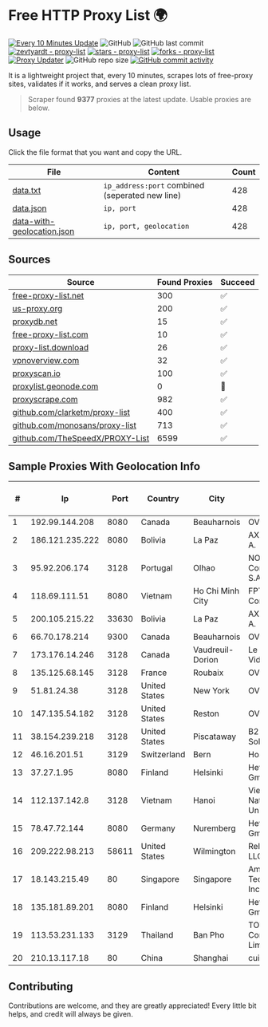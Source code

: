 
# Free HTTP Proxy List 🌍

[![Every 10 Minutes Update](https://github.com/mertguvencli/http-proxy-list/actions/workflows/main.yml/badge.svg?branch=main)](https://github.com/mertguvencli/http-proxy-list/actions/workflows/main.yml)
![GitHub](https://img.shields.io/github/license/mertguvencli/http-proxy-list)
![GitHub last commit](https://img.shields.io/github/last-commit/mertguvencli/http-proxy-list)
[![zevtyardt - proxy-list](https://img.shields.io/static/v1?label=zevtyardt&message=proxy-list&color=blue&logo=github)](https://github.com/zevtyardt/proxy-list "Go to GitHub repo")
[![stars - proxy-list](https://img.shields.io/github/stars/zevtyardt/proxy-list?style=social)](https://github.com/zevtyardt/proxy-list)
[![forks - proxy-list](https://img.shields.io/github/forks/zevtyardt/proxy-list?style=social)](https://github.com/zevtyardt/proxy-list)
[![Proxy Updater](https://github.com/zevtyardt/proxy-list/workflows/Proxy%20Updater/badge.svg)](https://github.com/zevtyardt/proxy-list/actions?query=workflow:"Proxy+Updater")
![GitHub repo size](https://img.shields.io/github/repo-size/zevtyardt/proxy-list)
[![GitHub commit activity](https://img.shields.io/github/commit-activity/m/zevtyardt/proxy-list?logo=commits)](https://github.com/zevtyardt/proxy-list/commits/main)

It is a lightweight project that, every 10 minutes, scrapes lots of free-proxy sites, validates if it works, and serves a clean proxy list.

> Scraper found **9377** proxies at the latest update. Usable proxies are below.

## Usage

Click the file format that you want and copy the URL.

|File|Content|Count|
|----|-------|-----|
|[data.txt](https://raw.githubusercontent.com/mertguvencli/http-proxy-list/main/proxy-list/data.txt)|`ip_address:port` combined (seperated new line)|428|
|[data.json](https://raw.githubusercontent.com/mertguvencli/http-proxy-list/main/proxy-list/data.json)|`ip, port`|428|
|[data-with-geolocation.json](https://raw.githubusercontent.com/mertguvencli/http-proxy-list/main/proxy-list/data-with-geolocation.json)|`ip, port, geolocation`|428|

## Sources

|Source|Found Proxies|Succeed|
|------|-------------|-------|
|[free-proxy-list.net](https://free-proxy-list.net)|300|✅|
|[us-proxy.org](https://www.us-proxy.org)|200|✅|
|[proxydb.net](http://proxydb.net)|15|✅|
|[free-proxy-list.com](https://free-proxy-list.com/?page=&port=&type%5B%5D=http&type%5B%5D=https&up_time=0&search=Search)|10|✅|
|[proxy-list.download](https://www.proxy-list.download/HTTP)|26|✅|
|[vpnoverview.com](https://vpnoverview.com/privacy/anonymous-browsing/free-proxy-servers)|32|✅|
|[proxyscan.io](https://www.proxyscan.io)|100|✅|
|[proxylist.geonode.com](https://proxylist.geonode.com/api/proxy-list?limit=300&page=1&sort_by=lastChecked&sort_type=desc&protocols=http,https)|0|🚫|
|[proxyscrape.com](https://api.proxyscrape.com/v2/?request=displayproxies&protocol=http&timeout=10000&country=all&ssl=all&anonymity=all)|982|✅|
|[github.com/clarketm/proxy-list](https://raw.githubusercontent.com/clarketm/proxy-list/master/proxy-list-raw.txt)|400|✅|
|[github.com/monosans/proxy-list](https://raw.githubusercontent.com/monosans/proxy-list/main/proxies/http.txt)|713|✅|
|[github.com/TheSpeedX/PROXY-List](https://raw.githubusercontent.com/TheSpeedX/PROXY-List/master/http.txt)|6599|✅|


## Sample Proxies With Geolocation Info

|#|Ip|Port|Country|City|Internet Service Provider|
|-|--|----|-------|----|-------------------------|
|1|192.99.144.208|8080|Canada|Beauharnois|OVH SAS|
|2|186.121.235.222|8080|Bolivia|La Paz|AXS Bolivia S. A.|
|3|95.92.206.174|3128|Portugal|Olhao|NOS Comunicacoes S.A.|
|4|118.69.111.51|8080|Vietnam|Ho Chi Minh City|FPT Telecom Company|
|5|200.105.215.22|33630|Bolivia|La Paz|AXS Bolivia S. A.|
|6|66.70.178.214|9300|Canada|Beauharnois|OVH SAS|
|7|173.176.14.246|3128|Canada|Vaudreuil-Dorion|Le Groupe Videotron Ltee|
|8|135.125.68.145|3128|France|Roubaix|OVH SAS|
|9|51.81.24.38|3128|United States|New York|OVH US LLC|
|10|147.135.54.182|3128|United States|Reston|OVH SAS|
|11|38.154.239.218|3128|United States|Piscataway|B2 Net Solutions Inc.|
|12|46.16.201.51|3129|Switzerland|Bern|Hosteur SA|
|13|37.27.1.95|8080|Finland|Helsinki|Hetzner Online GmbH|
|14|112.137.142.8|3128|Vietnam|Hanoi|VietNam National University|
|15|78.47.72.144|8080|Germany|Nuremberg|Hetzner Online GmbH|
|16|209.222.98.213|58611|United States|Wilmington|ReliableSite.Net LLC|
|17|18.143.215.49|80|Singapore|Singapore|Amazon Technologies Inc.|
|18|135.181.89.201|8080|Finland|Helsinki|Hetzner Online GmbH|
|19|113.53.231.133|3129|Thailand|Ban Pho|TOT Public Company Limited|
|20|210.13.117.18|80|China|Shanghai|cuii shanghai|



## Contributing

Contributions are welcome, and they are greatly appreciated! Every
little bit helps, and credit will always be given.

